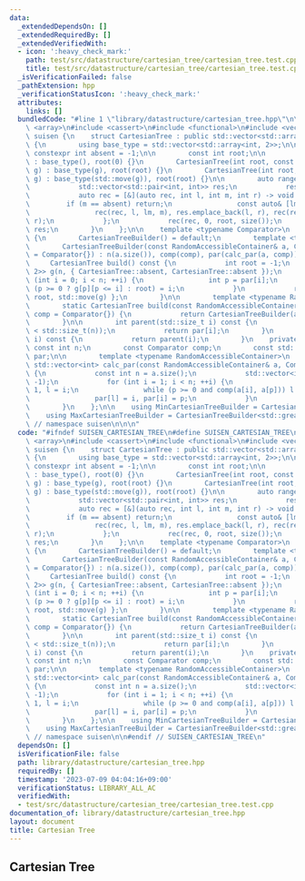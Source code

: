 ```yaml
---
data:
  _extendedDependsOn: []
  _extendedRequiredBy: []
  _extendedVerifiedWith:
  - icon: ':heavy_check_mark:'
    path: test/src/datastructure/cartesian_tree/cartesian_tree.test.cpp
    title: test/src/datastructure/cartesian_tree/cartesian_tree.test.cpp
  _isVerificationFailed: false
  _pathExtension: hpp
  _verificationStatusIcon: ':heavy_check_mark:'
  attributes:
    links: []
  bundledCode: "#line 1 \"library/datastructure/cartesian_tree.hpp\"\n\n\n\n#include\
    \ <array>\n#include <cassert>\n#include <functional>\n#include <vector>\n\nnamespace\
    \ suisen {\n    struct CartesianTree : public std::vector<std::array<int, 2>>\
    \ {\n        using base_type = std::vector<std::array<int, 2>>;\n\n        static\
    \ constexpr int absent = -1;\n\n        const int root;\n\n        CartesianTree()\
    \ : base_type(), root(0) {}\n        CartesianTree(int root, const base_type&\
    \ g) : base_type(g), root(root) {}\n        CartesianTree(int root, base_type&&\
    \ g) : base_type(std::move(g)), root(root) {}\n\n        auto ranges() const {\n\
    \            std::vector<std::pair<int, int>> res;\n            res.reserve(size());\n\
    \            auto rec = [&](auto rec, int l, int m, int r) -> void {\n       \
    \         if (m == absent) return;\n                const auto& [lm, rm] = (*this)[m];\n\
    \                rec(rec, l, lm, m), res.emplace_back(l, r), rec(rec, m + 1, rm,\
    \ r);\n            };\n            rec(rec, 0, root, size());\n            return\
    \ res;\n        }\n    };\n\n    template <typename Comparator>\n    struct CartesianTreeBuilder\
    \ {\n        CartesianTreeBuilder() = default;\n        template <typename RandomAccessibleContainer>\n\
    \        CartesianTreeBuilder(const RandomAccessibleContainer& a, Comparator comp\
    \ = Comparator{}) : n(a.size()), comp(comp), par(calc_par(a, comp)) {}\n\n   \
    \     CartesianTree build() const {\n            int root = -1;\n            std::vector<std::array<int,\
    \ 2>> g(n, { CartesianTree::absent, CartesianTree::absent });\n            for\
    \ (int i = 0; i < n; ++i) {\n                int p = par[i];\n               \
    \ (p >= 0 ? g[p][p <= i] : root) = i;\n            }\n            return CartesianTree{\
    \ root, std::move(g) };\n        }\n\n        template <typename RandomAccessibleContainer>\n\
    \        static CartesianTree build(const RandomAccessibleContainer& a, Comparator\
    \ comp = Comparator{}) {\n            return CartesianTreeBuilder(a, comp).build();\n\
    \        }\n\n        int parent(std::size_t i) const {\n            assert(i\
    \ < std::size_t(n));\n            return par[i];\n        }\n        int operator[](std::size_t\
    \ i) const {\n            return parent(i);\n        }\n    private:\n       \
    \ const int n;\n        const Comparator comp;\n        const std::vector<int>\
    \ par;\n\n        template <typename RandomAccessibleContainer>\n        static\
    \ std::vector<int> calc_par(const RandomAccessibleContainer& a, Comparator comp)\
    \ {\n            const int n = a.size();\n            std::vector<int> par(n,\
    \ -1);\n            for (int i = 1; i < n; ++i) {\n                int p = i -\
    \ 1, l = i;\n                while (p >= 0 and comp(a[i], a[p])) l = p, p = par[p];\n\
    \                par[l] = i, par[i] = p;\n            }\n            return par;\n\
    \        }\n    };\n\n    using MinCartesianTreeBuilder = CartesianTreeBuilder<std::less<>>;\n\
    \    using MaxCartesianTreeBuilder = CartesianTreeBuilder<std::greater<>>;\n}\
    \ // namespace suisen\n\n\n"
  code: "#ifndef SUISEN_CARTESIAN_TREE\n#define SUISEN_CARTESIAN_TREE\n\n#include\
    \ <array>\n#include <cassert>\n#include <functional>\n#include <vector>\n\nnamespace\
    \ suisen {\n    struct CartesianTree : public std::vector<std::array<int, 2>>\
    \ {\n        using base_type = std::vector<std::array<int, 2>>;\n\n        static\
    \ constexpr int absent = -1;\n\n        const int root;\n\n        CartesianTree()\
    \ : base_type(), root(0) {}\n        CartesianTree(int root, const base_type&\
    \ g) : base_type(g), root(root) {}\n        CartesianTree(int root, base_type&&\
    \ g) : base_type(std::move(g)), root(root) {}\n\n        auto ranges() const {\n\
    \            std::vector<std::pair<int, int>> res;\n            res.reserve(size());\n\
    \            auto rec = [&](auto rec, int l, int m, int r) -> void {\n       \
    \         if (m == absent) return;\n                const auto& [lm, rm] = (*this)[m];\n\
    \                rec(rec, l, lm, m), res.emplace_back(l, r), rec(rec, m + 1, rm,\
    \ r);\n            };\n            rec(rec, 0, root, size());\n            return\
    \ res;\n        }\n    };\n\n    template <typename Comparator>\n    struct CartesianTreeBuilder\
    \ {\n        CartesianTreeBuilder() = default;\n        template <typename RandomAccessibleContainer>\n\
    \        CartesianTreeBuilder(const RandomAccessibleContainer& a, Comparator comp\
    \ = Comparator{}) : n(a.size()), comp(comp), par(calc_par(a, comp)) {}\n\n   \
    \     CartesianTree build() const {\n            int root = -1;\n            std::vector<std::array<int,\
    \ 2>> g(n, { CartesianTree::absent, CartesianTree::absent });\n            for\
    \ (int i = 0; i < n; ++i) {\n                int p = par[i];\n               \
    \ (p >= 0 ? g[p][p <= i] : root) = i;\n            }\n            return CartesianTree{\
    \ root, std::move(g) };\n        }\n\n        template <typename RandomAccessibleContainer>\n\
    \        static CartesianTree build(const RandomAccessibleContainer& a, Comparator\
    \ comp = Comparator{}) {\n            return CartesianTreeBuilder(a, comp).build();\n\
    \        }\n\n        int parent(std::size_t i) const {\n            assert(i\
    \ < std::size_t(n));\n            return par[i];\n        }\n        int operator[](std::size_t\
    \ i) const {\n            return parent(i);\n        }\n    private:\n       \
    \ const int n;\n        const Comparator comp;\n        const std::vector<int>\
    \ par;\n\n        template <typename RandomAccessibleContainer>\n        static\
    \ std::vector<int> calc_par(const RandomAccessibleContainer& a, Comparator comp)\
    \ {\n            const int n = a.size();\n            std::vector<int> par(n,\
    \ -1);\n            for (int i = 1; i < n; ++i) {\n                int p = i -\
    \ 1, l = i;\n                while (p >= 0 and comp(a[i], a[p])) l = p, p = par[p];\n\
    \                par[l] = i, par[i] = p;\n            }\n            return par;\n\
    \        }\n    };\n\n    using MinCartesianTreeBuilder = CartesianTreeBuilder<std::less<>>;\n\
    \    using MaxCartesianTreeBuilder = CartesianTreeBuilder<std::greater<>>;\n}\
    \ // namespace suisen\n\n#endif // SUISEN_CARTESIAN_TREE\n"
  dependsOn: []
  isVerificationFile: false
  path: library/datastructure/cartesian_tree.hpp
  requiredBy: []
  timestamp: '2023-07-09 04:04:16+09:00'
  verificationStatus: LIBRARY_ALL_AC
  verifiedWith:
  - test/src/datastructure/cartesian_tree/cartesian_tree.test.cpp
documentation_of: library/datastructure/cartesian_tree.hpp
layout: document
title: Cartesian Tree
---
```

## Cartesian Tree